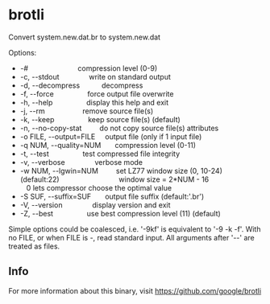 # brotli
Convert system.new.dat.br to system.new.dat


Options:
- -#                          compression level (0-9)
- -c, --stdout                write on standard output
- -d, --decompress            decompress
- -f, --force                 force output file overwrite
- -h, --help                  display this help and exit
- -j, --rm                    remove source file(s)
- -k, --keep                  keep source file(s) (default)
- -n, --no-copy-stat          do not copy source file(s) attributes
- -o FILE, --output=FILE      output file (only if 1 input file)
- -q NUM, --quality=NUM       compression level (0-11)
- -t, --test                  test compressed file integrity
- -v, --verbose               verbose mode
- -w NUM, --lgwin=NUM         set LZ77 window size (0, 10-24) (default:22)
                              window size = 2*NUM - 16
                              0 lets compressor choose the optimal value
- -S SUF, --suffix=SUF        output file suffix (default:'.br')
- -V, --version               display version and exit
- -Z, --best                  use best compression level (11) (default)

Simple options could be coalesced, i.e. '-9kf' is equivalent to '-9 -k -f'.
With no FILE, or when FILE is -, read standard input.
All arguments after '--' are treated as files.

## Info
For more information about this binary, visit https://github.com/google/brotli
